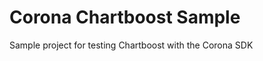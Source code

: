 Corona Chartboost Sample
========================

Sample project for testing Chartboost with the Corona SDK
